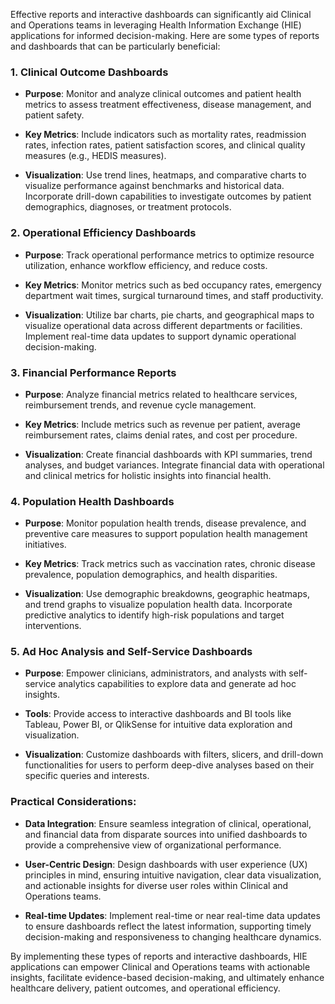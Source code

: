 Effective reports and interactive dashboards can significantly aid Clinical and Operations teams in leveraging Health Information Exchange (HIE) applications for informed decision-making. Here are some types of reports and dashboards that can be particularly beneficial:

### 1. **Clinical Outcome Dashboards**

- **Purpose**: Monitor and analyze clinical outcomes and patient health metrics to assess treatment effectiveness, disease management, and patient safety.
  
- **Key Metrics**: Include indicators such as mortality rates, readmission rates, infection rates, patient satisfaction scores, and clinical quality measures (e.g., HEDIS measures).
  
- **Visualization**: Use trend lines, heatmaps, and comparative charts to visualize performance against benchmarks and historical data. Incorporate drill-down capabilities to investigate outcomes by patient demographics, diagnoses, or treatment protocols.

### 2. **Operational Efficiency Dashboards**

- **Purpose**: Track operational performance metrics to optimize resource utilization, enhance workflow efficiency, and reduce costs.
  
- **Key Metrics**: Monitor metrics such as bed occupancy rates, emergency department wait times, surgical turnaround times, and staff productivity.
  
- **Visualization**: Utilize bar charts, pie charts, and geographical maps to visualize operational data across different departments or facilities. Implement real-time data updates to support dynamic operational decision-making.

### 3. **Financial Performance Reports**

- **Purpose**: Analyze financial metrics related to healthcare services, reimbursement trends, and revenue cycle management.
  
- **Key Metrics**: Include metrics such as revenue per patient, average reimbursement rates, claims denial rates, and cost per procedure.
  
- **Visualization**: Create financial dashboards with KPI summaries, trend analyses, and budget variances. Integrate financial data with operational and clinical metrics for holistic insights into financial health.

### 4. **Population Health Dashboards**

- **Purpose**: Monitor population health trends, disease prevalence, and preventive care measures to support population health management initiatives.
  
- **Key Metrics**: Track metrics such as vaccination rates, chronic disease prevalence, population demographics, and health disparities.
  
- **Visualization**: Use demographic breakdowns, geographic heatmaps, and trend graphs to visualize population health data. Incorporate predictive analytics to identify high-risk populations and target interventions.

### 5. **Ad Hoc Analysis and Self-Service Dashboards**

- **Purpose**: Empower clinicians, administrators, and analysts with self-service analytics capabilities to explore data and generate ad hoc insights.
  
- **Tools**: Provide access to interactive dashboards and BI tools like Tableau, Power BI, or QlikSense for intuitive data exploration and visualization.
  
- **Visualization**: Customize dashboards with filters, slicers, and drill-down functionalities for users to perform deep-dive analyses based on their specific queries and interests.

### Practical Considerations:

- **Data Integration**: Ensure seamless integration of clinical, operational, and financial data from disparate sources into unified dashboards to provide a comprehensive view of organizational performance.
  
- **User-Centric Design**: Design dashboards with user experience (UX) principles in mind, ensuring intuitive navigation, clear data visualization, and actionable insights for diverse user roles within Clinical and Operations teams.
  
- **Real-time Updates**: Implement real-time or near real-time data updates to ensure dashboards reflect the latest information, supporting timely decision-making and responsiveness to changing healthcare dynamics.

By implementing these types of reports and interactive dashboards, HIE applications can empower Clinical and Operations teams with actionable insights, facilitate evidence-based decision-making, and ultimately enhance healthcare delivery, patient outcomes, and operational efficiency.